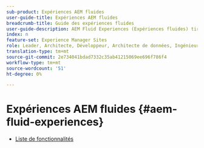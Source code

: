 ```yaml
---
sub-product: Expériences AEM fluides
user-guide-title: Expériences AEM fluides
breadcrumb-title: Guide des expériences fluides
user-guide-description: AEM Fluid Experiences (Expériences fluides) tire parti des puissants ensembles de fonctionnalités de AEM Sites, AEM Dynamic Media et AEM Assets pour fournir une solution robuste à la diffusion de contenu sans affichage.
index: n
feature-set: Experience Manager Sites
role: Leader, Architecte, Développeur, Architecte de données, Ingénieur de données, Administrateur, Professionnel
translation-type: tm+mt
source-git-commit: 2e734041bdad7332c35ab41215069ee696f786f4
workflow-type: tm+mt
source-wordcount: '51'
ht-degree: 0%

---
```



# Expériences AEM fluides {#aem-fluid-experiences}

+ [Liste de fonctionnalités](/help/fluid-experiences/feature-list.md)